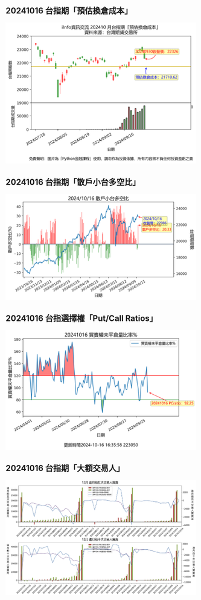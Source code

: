 ## 20241016 台指期「預估換倉成本」
![](images/txfcost.png)

## 20241016 台指期「散戶小台多空比」
![](images/bbiri.png)

## 20241016 台指選擇權「Put/Call Ratios」
![](images/pcratio.png)

## 20241016 台指期「大額交易人」
![](images/blocktrade.png)

